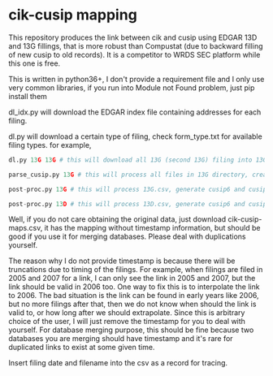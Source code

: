 # cik-cusip mapping

This repository produces the link between cik and cusip using EDGAR 13D and 13G fillings, that is more robust than Compustat (due to backward filling of new cusip to old records). It is a competitor to WRDS SEC platform while this one is free.

This is written in python36+, I don't provide a requirement file and I only use very common libraries, if you run into Module not Found problem, just pip install them

dl_idx.py will download the EDGAR index file containing addresses for each filing.

dl.py will download a certain type of filing, check form_type.txt for available filing types. for example,
```python
dl.py 13G 13G # this will download all 13G (second 13G) filing into 13G (first 13G) folder
```
```python
parse_cusip.py 13G # this will process all files in 13G directory, creating a file called 13G.csv with filing name, cik, cusip number.
```
```python
post-proc.py 13G # this will process 13G.csv, generate cusip6 and cusip8 fields, and output to cik-cusip-maps.csv.
```
```python
post-proc.py 13D # this will process 13D.csv, generate cusip6 and cusip8 fields, and output to cik-cusip-maps.csv.
```
Well, if you do not care obtaining the original data, just download cik-cusip-maps.csv, it has the mapping without timestamp information, but should be good if you use it for merging databases. Please deal with duplications yourself.

The reason why I do not provide timestamp is because there will be truncations due to timing of the filings. For example, when filings are filed in 2005 and 2007 for a link, I can only see the link in 2005 and 2007, but the link should be valid in 2006 too. One way to fix this is to interpolate the link to 2006. The bad situation is the link can be found in early years like 2006, but no more filings after that, then we do not know when should the link is valid to, or how long after we should extrapolate. Since this is arbitrary choice of the user, I will just remove the timestamp for you to deal with yourself. For database merging purpose, this should be fine because two databases you are merging should have timestamp and it's rare for duplicated links to exist at some given time. 

Insert filing date and filename into the csv as a record for tracing.